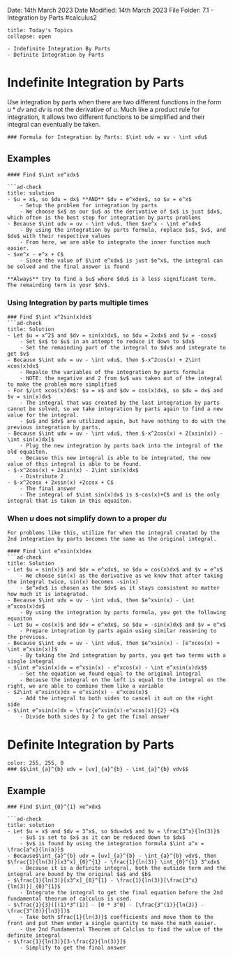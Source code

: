 Date: 14th March 2023
Date Modified: 14th March 2023
File Folder: 7.1 - Integration by Parts
#calculus2 

```ad-abstract
title: Today's Topics
collapse: open

- Indefinite Integration By Parts
- Definite Integration by Parts

```

# Indefinite Integration by Parts

Use integration by parts when there are two different functions in the form $u*dv$ and $dv$ is not the derivative of *u*. 
Much like a product rule for integration, it allows two different functions to be simplified and their integral can eventually be taken.

```ad-important
### Formula for Integration by Parts: $\int udv = uv - \int vdu$
```



## Examples

```ad-example
#### Find $\int xe^xdx$

```ad-check
title: solution
- $u = x$, so $du = dx$ **AND** $dv = e^xdex$, so $v = e^x$
	- Setup the problem for integration by parts
	- We choose $x$ as our $u$ as the derivative of $x$ is just $dx$, which often is the best step for integration by parts problems
- Because $\int udv = uv - \int vdu$, then $xe^x - \int e^xdx$
	- By using the integration by parts formula, replace $u$, $v$, and $du$ with their respective values
	- From here, we are able to integrate the inner function much easier.
- $xe^x - e^x + C$
	- Since the value of $\int e^xdx$ is just $e^x$, the integral can be solved and the final answer is found
```

```ad-note
**Always** try to find a $u$ where $du$ is a less significant term. The remainding term is your $dv$.
```

### Using Integration by parts multiple times

```ad-question
### Find $\int x^2sin(x)dx$
```ad-check
title: Solution
- Let $u = x^2$ and $dv = sin(x)dx$, so $du = 2xdx$ and $v = -cosx$
	- Set $x$ to $u$ in an attempt to reduce it down to $dx$
	- Set the remainding part of the integral to $dv$ and integrate to get $v$
- Because $\int udv = uv - \int vdu$, then $-x^2cos(x) + 2\int xcos(x)dx$
	- Repalce the variables of the integration by parts formula
	- NOTE: the negative and 2 from $v$ was taken out of the integral to make the problem more simplified
- For $/int xcos(x)dx$: $u = x$ and $dv = cos(x)dx$, so $du = dx$ and $v = sin(x)dx$
	- The integral that was created by the last integration by parts cannot be solved, so we take integration by parts again to find a new value for the integral.
	- $u$ and $dv$ are utilized again, but have nothing to do with the previous integration by parts.
- Because $\int udv = uv - \int vdu$, then $-x^2cos(x) + 2[xsin(x)) - \int sin(x)dx]$
	- Plug the new integration by parts back into the integral of the old equaiton.
	- Because this new integral is able to be integrated, the new value of this integral is able to be found.
- $-x^2cos(x) + 2xsin(x) - 2\int sin(x)dx$
	- Distribute 2
- $-x^2cosx + 2xsin(x) +2cosx + C$
	- The final answer
	- The integral of $\int sin(x)dx$ is $-cos(x)+C$ and is the only integral that is taken in this equaiton.
```

### When $u$ does not simplify down to a proper $du$

```ad-important
For problems like this, utilize for when the integral created by the 2nd integration by parts becomes the same as the original integral.
```


```ad-question
#### Find \int e^xsin(x)dex
```ad-check
title: Solution
- Let $u = sin(x)$ and $dv = e^xdx$, so $du = cos(x)dx$ and $v = e^x$
	- We choose sin(x) as the derivative as we know that after taking the integral twice, sin(x) becomes -sin(x)
	- $e^xdx$ is chosen as the $dv$ as it stays consistent no matter how much it is integrated.
- Because $\int udv = uv - \int vdu$, then $e^xsin(x) - \int e^xcos(x)dx$
	- By using the integration by parts formula, you get the following equaiton
- Let $u = cos(x)$ and $dv = e^xdx$, so $du = -sin(x)dx$ and $v = e^x$
	- Prepare integration by parts again using similar reasoning to the previous.
- Because $\int udv = uv - \int vdu$, then $e^xsin(x) - [e^xcos(x) + \int e^xsin(x)]$
	- By taking the 2nd integration by parts, you get two terms with a single integral
- $\int e^xsin(x)dx = e^xsin(x) - e^xcos(x) - \int e^xsin(x)dx$$
	- Set the equation we found equal to the original integral
	- Because the integral on the left is equal to the integral on the right, we are able to combine them like a variable
- $2\int e^xsin(x)dx = e^xsin(x) - e^xcos(x)$
	- Add the integral to both sides to cancel it out on the right side
- $\int e^xsin(x)dx = \frac{e^xsin(x)-e^xcos(x)}{2} +C$
	- Divide both sides by 2 to get the final answer
```


# Definite Integration by Parts

```ad-important
color: 255, 255, 0
### $$\int_{a}^{b} udv = [uv]_{a}^{b} - \int_{a}^{b} vdv$$
```

## Example

```ad-question
### Find $\int_{0}^{1} xe^xdx$

```ad-check
title: solution
- Let $u = x$ and $dv = 3^x$, so $du=dx$ and $v = \frac{3^x}{ln(3)}$
	- $u$ is set to $x$ as it can be reduced down to $dx$
	- $v$ is found by using the integration formula $\int a^x = \frac{a^x}{ln(a)}$
- Because$\int_{a}^{b} udv = [uv]_{a}^{b} - \int_{a}^{b} vdv$, then $\frac{1}{ln(3)}[x3^x]_{0}^{1} - \frac{1}{ln(3)} \int_{0}^{1} 3^xdx$
	- Because it is a definite integral, both the outside term and the integral are bound by the original $a$ and $b$
- $\frac{1}{ln(3)}[x3^x]_{0}^{1} - \frac{1}{ln(3)}[\frac{3^x}{ln(3)}]_{0}^{1}$
	- Integrate the integral to get the final equation before the 2nd fundamental theorum of calculus is used.
- $\frac{1}{3}([(1)*3^(1)] - [0 * 3^0] - [\frac{3^(1)}{ln(3)} - \frac{3^(0)}{ln3}])$
	- Take both $frac{1}{ln(3)}$ coefficients and move them to the front and put them under a single quantity to make the math easier.
	- Use 2nd Fundamental Theorem of Calclus to find the value of the definite integral
- $\frac{1}{ln(3)}[3-\frac{2}{ln(3)}]$
	- Simplify to get the final answer
```



